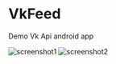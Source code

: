 # VkFeed
Demo Vk Api android app

![screenshot1](Screenshot_20180412-160617.png=250x250) ![screenshot2](Screenshot_20180412-160730.png=250x250)
